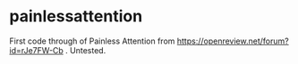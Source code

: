 # painlessattention
First code through of Painless Attention from https://openreview.net/forum?id=rJe7FW-Cb . Untested. 
